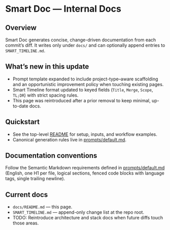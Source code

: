 # Smart Doc — Internal Docs

## Overview
Smart Doc generates concise, change-driven documentation from each commit’s diff. It writes only under `docs/` and can optionally append entries to `SMART_TIMELINE.md`.

## What’s new in this update
- Prompt template expanded to include project-type–aware scaffolding and an opportunistic improvement policy when touching existing pages.
- Smart Timeline format updated to keyed fields (`Title`, `Merge`, `Scope`, `TL;DR`) with strict spacing rules.
- This page was reintroduced after a prior removal to keep minimal, up-to-date docs.

## Quickstart
- See the top-level [README](../README.md) for setup, inputs, and workflow examples.
- Canonical generation rules live in [prompts/default.md](../prompts/default.md).

## Documentation conventions
Follow the Semantic Markdown requirements defined in [prompts/default.md](../prompts/default.md) (English, one H1 per file, logical sections, fenced code blocks with language tags, single trailing newline).

## Current docs
- `docs/README.md` — this page.
- `SMART_TIMELINE.md` — append-only change list at the repo root.
- TODO: Reintroduce architecture and stack docs when future diffs touch those areas.

